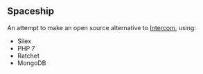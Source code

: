 ## Spaceship

An attempt to make an open source alternative to [Intercom](https://www.intercom.com/),
using:

- Silex
- PHP 7
- Ratchet
- MongoDB
